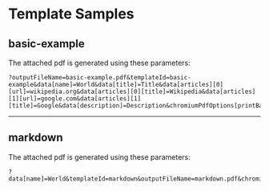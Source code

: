 # Template Samples

## basic-example

The attached pdf is generated using these parameters:

```
?outputFileName=basic-example.pdf&templateId=basic-example&data[name]=World&data[title]=Title&data[articles][0][url]=wikipedia.org&data[articles][0][title]=Wikipedia&data[articles][1][url]=google.com&data[articles][1][title]=Google&data[description]=Description&chromiumPdfOptions[printBackground]=true&adjustHeightToFit=true
```

---

## markdown

The attached pdf is generated using these parameters:

```
?data[name]=World&templateId=markdown&outputFileName=markdown.pdf&chromiumPdfOptions[width]=1500&adjustHeightToFit=true
```
